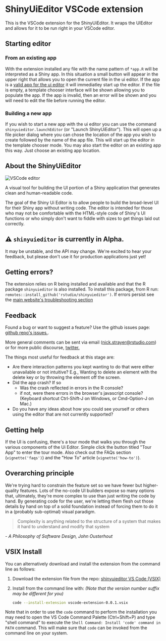 # ShinyUiEditor VSCode extension

This is the VSCode extension for the ShinyUiEditor. It wraps the UIEditor and allows for it to be run right in your VSCode editor.

## Starting editor

### From an existing app

With the extension installed any file with the name pattern of `*app.R` will be interpreted as a Shiny app. In this situation a small button will appear in the upper right that allows you to open the current file in the ui editor. If the app is a [valid app for the ui editor]() it will immediatley start up the editor. If the file is empty, a template chooser interface will be shown allowing you to populate the app. If the app is invalid, then an error will be shown and you will need to edit the file before running the editor.

### Building a new app

If you wish to start a new app with the ui editor you can use the command `shinyuieditor.launchEditor` (or "Launch ShinyUiEditor"). This will open up a file picker dialog where you can chose the location of the app you wish to create followed by the name of the app file. This will start up the editor in the template chooser mode.
You may also start the editor on an existing app this way. Just choose an existing app location.

## About the ShinyUiEditor

![VSCode editor](https://rstudio.github.io/shinyuieditor/articles/screenshots/template-chooser.png)

A visual tool for building the UI portion of a Shiny application that generates clean and human-readable code.

The goal of the Shiny Ui Editor is to allow people to build the broad-level UI for their Shiny app without writing code. The editor is intended for those who may not be comfortable with the HTML-style code of Shiny's UI functions or who simply don't want to fiddle with sizes to get things laid out correctly.

## ⚠️ `shinyuieditor` is currently in Alpha.

It may be unstable, and the API may change. We're excited to hear your feedback, but please don't use it for production applications just yet!

## Getting errors?

The extension relies on R being installed and available and that the R package `shinyuieditor` is also installed. To install this package, from R run: `remotes::install_github('rstudio/shinyuieditor')`. If errors persist see the [main website's troubleshooting section](https://rstudio.github.io/shinyuieditor/index.html#trouble-installing/)

## Feedback

Found a bug or want to suggest a feature? Use the github issues page: [github repo's issues.](https://github.com/rstudio/shinyuieditor/issues).

More general comments can be sent via email (nick.strayer@rstudio.com) or for more public discourse, [twitter.](https://twitter.com/NicholasStrayer)

The things most useful for feedback at this stage are:

- Are there interaction patterns you kept wanting to do that were either unavailable or not intuitive? E.g., Wanting to delete an element with the delete key or by throwing the element off the screen.
- Did the app crash? If so
  - Was the crash reflected in errors in the R console?
  - if not, were there errors in the browser's javascript console? (Keyboard shortcut Ctrl-Shift-J on Windows, or Cmd-Option-J on Mac.)
- Do you have any ideas about how you could see yourself or others using the editor that are not currently supported?

## Getting help

If the UI is confusing, there's a tour mode that walks you through the various components of the Ui Editor. Simple click the button titled "Tour App" to enter the tour mode. Also check out the FAQs section (`vignette('faqs')`) and the "How To" article (`vignette('how-to')`).

## Overarching principle

We're trying hard to constrain the feature set so we have fewer but higher-quality features. Lots of the no-code UI builders expose so many options that, ultimately, they're more complex to use than just writing the code by hand. By generating code for the user, we're letting them flesh out those details by hand on top of a solid foundation instead of forcing them to do it in a (probably sub-optimal) visual paradigm.

> Complexity is anything related to the structure of a system that makes it hard to understand and modify that system

_- A Philosophy of Software Design, John Ousterhout_

## VSIX Install

You can alternatively download and install the extension from the command line as follows:

1.  Download the extension file from the repo: [shinyuieditor VS Code (VSIX)](https://github.com/rstudio/shinyuieditor/inst/vscode-extension)

2.  Install from the command line with: _(Note that the version number suffix may be different for you)_

    ```bash
    code --install-extension vscode-extension-0.0.1.vsix
    ```

Note that in order to use the `code` command to perform the installation you may need to open the VS Code Command Palette (Ctrl+Shift+P) and type "shell command" to execute the `Shell Command: Install 'code' command in PATH` command. This will make sure that `code` can be invoked from the command line on your system.
